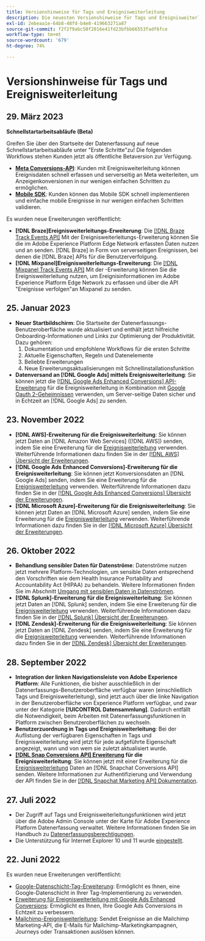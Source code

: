 ```yaml
---
title: Versionshinweise für Tags und Ereignisweiterleitung
description: Die neuesten Versionshinweise für Tags und Ereignisweiterleitung in Adobe Experience Platform.
exl-id: 2ebeaa1e-64b8-48fd-b4e8-419663271a87
source-git-commit: f2f2f9abc50f2016e41fd23bfbb66553fadf6fce
workflow-type: tm+mt
source-wordcount: '679'
ht-degree: 74%

---
```


# Versionshinweise für Tags und Ereignisweiterleitung

## 29. März 2023

**Schnellstartarbeitsabläufe (Beta)**

Greifen Sie über den Startseite der Datenerfassung auf neue Schnellstartarbeitsabläufe unter &quot;Erste Schritte&quot;zu! Die folgenden Workflows stehen Kunden jetzt als öffentliche Betaversion zur Verfügung.
* **[Meta Conversions-API](https://experienceleague.adobe.com/docs/experience-platform/tags/extensions/server/meta/overview.html?lang=en#quick-start)**: Kunden mit Ereignisweiterleitung können Ereignisdaten schnell erfassen und serverseitig an Meta weiterleiten, um Anzeigenkonversionen in nur wenigen einfachen Schritten zu ermöglichen.
* **[Mobile SDK](https://developer.adobe.com/client-sdks/documentation/)**: Kunden können das Mobile SDK schnell implementieren und einfache mobile Ereignisse in nur wenigen einfachen Schritten validieren.

Es wurden neue Erweiterungen veröffentlicht:

* **[!DNL Braze]Ereignisweiterleitungs-Erweiterung**: Die [[!DNL Braze Track Events API]](https://experienceleague.adobe.com/docs/experience-platform/tags/extensions/server/braze/overview.html) Mit der Ereignisweiterleitungs-Erweiterung können Sie die im Adobe Experience Platform Edge Network erfassten Daten nutzen und an senden. [!DNL Braze] in Form von serverseitigen Ereignissen, bei denen die [!DNL Braze] APIs für die Benutzerverfolgung.
* **[!DNL Mixpanel]Ereignisweiterleitungs-Erweiterung**: Die [[!DNL Mixpanel Track Events API]](https://experienceleague.adobe.com/docs/experience-platform/tags/extensions/server/braze/overview.html) Mit der -Erweiterung können Sie die Ereignisweiterleitung nutzen, um Ereignisinformationen im Adobe Experience Platform Edge Network zu erfassen und über die API &quot;Ereignisse verfolgen&quot;an Mixpanel zu senden.

## 25. Januar 2023

* **Neuer Startbildschirm**: Die Startseite der Datenerfassungs-Benutzeroberfläche wurde aktualisiert und enthält jetzt hilfreiche Onboarding-Informationen und Links zur Optimierung der Produktivität. Dazu gehören:
   1. Dokumentation und empfohlene Workflows für die ersten Schritte
   1. Aktuelle Eigenschaften, Regeln und Datenelemente
   1. Beliebte Erweiterungen
   1. Neue Erweiterungsaktualisierungen mit Schnellinstallationsfunktion
* **Datenversand an [!DNL Google Ads] mittels Ereignisweiterleitung**: Sie können jetzt die [[!DNL Google Ads Enhanced Conversions] API-Erweiterung](../extensions/server/google-ads-enhanced-conversions/overview.md) für die Ereignisweiterleitung in Kombination mit [Google Oauth 2-Geheimnissen](../ui/event-forwarding/secrets.md#google-oauth2) verwenden, um Server-seitige Daten sicher und in Echtzeit an [!DNL Google Ads] zu senden.

## 23. November 2022

* **[!DNL AWS]-Erweiterung für die Ereignisweiterleitung**: Sie können jetzt Daten an [!DNL Amazon Web Services] ([!DNL AWS]) senden, indem Sie eine Erweiterung für die [Ereignisweiterleitung](../../tags/ui/event-forwarding/overview.md) verwenden. Weiterführende Informationen dazu finden Sie in der [[!DNL AWS] Übersicht der Erweiterungen](../../tags/extensions/server/aws/overview.md).
* **[!DNL Google Ads Enhanced Conversions]-Erweiterung für die Ereignisweiterleitung**: Sie können jetzt Konversionsdaten an [!DNL Google Ads] senden, indem Sie eine Erweiterung für die [Ereignisweiterleitung](../../tags/ui/event-forwarding/overview.md) verwenden. Weiterführende Informationen dazu finden Sie in der [[!DNL Google Ads Enhanced Conversions] Übersicht der Erweiterungen](../../tags/extensions/server/google-ads-enhanced-conversions/overview.md).
* **[!DNL Microsoft Azure]-Erweiterung für die Ereignisweiterleitung**: Sie können jetzt Daten an [!DNL Microsoft Azure] senden, indem Sie eine Erweiterung für die [Ereignisweiterleitung](../../tags/ui/event-forwarding/overview.md) verwenden. Weiterführende Informationen dazu finden Sie in der [[!DNL Microsoft Azure] Übersicht der Erweiterungen](../../tags/extensions/server/azure/overview.md).

## 26. Oktober 2022

* **Behandlung sensibler Daten für Datenströme**: Datenströme nutzen jetzt mehrere Platform-Technologien, um sensible Daten entsprechend den Vorschriften wie dem Health Insurance Portability and Accountability Act (HIPAA) zu behandeln. Weitere Informationen finden Sie im Abschnitt [Umgang mit sensiblen Daten in Datenströmen](../../edge/datastreams/overview.md#sensitive).
* **[!DNL Splunk]-Erweiterung für die Ereignisweiterleitung**: Sie können jetzt Daten an [!DNL Splunk] senden, indem Sie eine Erweiterung für die [Ereignisweiterleitung](../ui/event-forwarding/overview.md) verwenden. Weiterführende Informationen dazu finden Sie in der [[!DNL Splunk] Übersicht der Erweiterungen](../extensions/server/splunk/overview.md).
* **[!DNL Zendesk]-Erweiterung für die Ereignisweiterleitung**: Sie können jetzt Daten an [!DNL Zendesk] senden, indem Sie eine Erweiterung für die [Ereignisweiterleitung](../ui/event-forwarding/overview.md) verwenden. Weiterführende Informationen dazu finden Sie in der [[!DNL Zendesk] Übersicht der Erweiterungen](../extensions/server/zendesk/overview.md).

## 28. September 2022

* **Integration der linken Navigationsleiste von Adobe Experience Platform**: Alle Funktionen, die bisher ausschließlich in der Datenerfassungs-Benutzeroberfläche verfügbar waren (einschließlich Tags und Ereignisweiterleitung), sind jetzt auch über die linke Navigation in der Benutzeroberfläche von Experience Platform verfügbar, und zwar unter der Kategorie **[!UICONTROL Datensammlung]**. Dadurch entfällt die Notwendigkeit, beim Arbeiten mit Datenerfassungsfunktionen in Platform zwischen Benutzeroberflächen zu wechseln.
* **Benutzerzuordnung in Tags und Ereignisweiterleitung**: Bei der Auflistung der verfügbaren Eigenschaften in Tags und Ereignisweiterleitung wird jetzt für jede aufgeführte Eigenschaft angezeigt, wann und von wem sie zuletzt aktualisiert wurde.
* **[[!DNL Snap Conversions API] Erweiterung](https://exchange.adobe.com/apps/ec/108550) für die Ereignisweiterleitung**: Sie können jetzt mit einer Erweiterung für die [Ereignisweiterleitung](../../tags/ui/event-forwarding/overview.md) Daten an [!DNL Snapchat Conversions API] senden. Weitere Informationen zur Authentifizierung und Verwendung der API finden Sie in der [[!DNL Snapchat Marketing API] Dokumentation](https://marketingapi.snapchat.com/docs/conversion.html).

## 27. Juli 2022

* Der Zugriff auf Tags und Ereignisweiterleitungsfunktionen wird jetzt über die Adobe Admin Console unter der Karte für Adobe Experience Platform Datenerfassung verwaltet. Weitere Informationen finden Sie im Handbuch zu [Datenerfassungsberechtigungen](../../collection/permissions.md).
* Die Unterstützung für Internet Explorer 10 und 11 wurde [eingestellt](../ie-deprecation.md).

## 22. Juni 2022

Es wurden neue Erweiterungen veröffentlicht:

* [Google-Datenschicht-Tag-Erweiterung](../extensions/client/google-data-layer/overview.md): Ermöglicht es Ihnen, eine Google-Datenschicht in Ihrer Tag-Implementierung zu verwenden.
* [Erweiterung für Ereignisweiterleitung mit Google Ads Enhanced Conversions](https://partners.adobe.com/exchangeprogram/experiencecloud/exchange.details.108630.html): Ermöglicht es Ihnen, Ihre Google Ads Conversions in Echtzeit zu verbessern.
* [Mailchimp-Ereignisweiterleitung](../extensions/server/mailchimp/overview.md): Sendet Ereignisse an die Mailchimp Marketing-API, die E-Mails für Mailchimp-Marketingkampagnen, Journeys oder Transaktionen auslösen können.